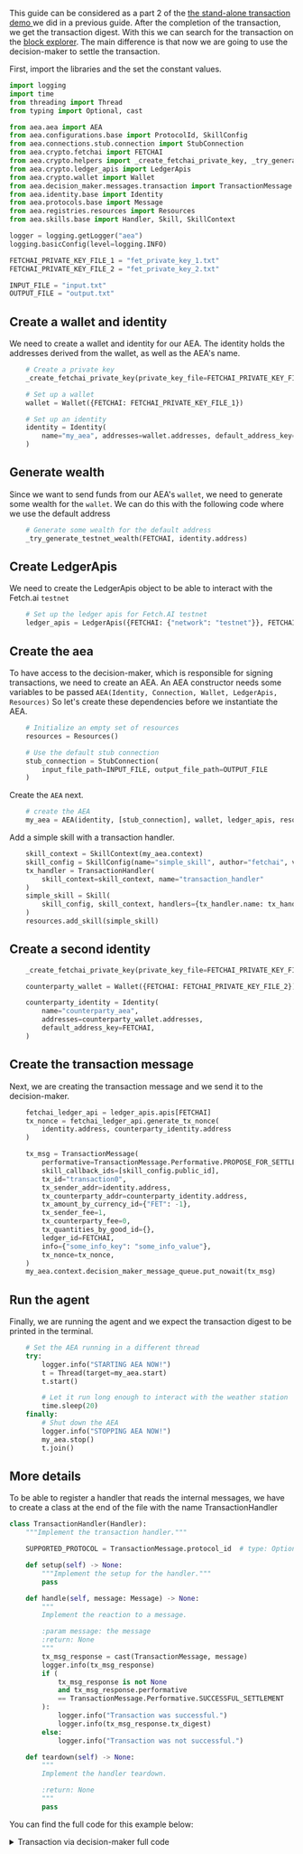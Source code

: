 This guide can be considered as a part 2 of the <a href="/standalone-transaction/">the stand-alone transaction demo </a> we did in a previous guide. After the completion of the transaction,
we get the transaction digest. With this we can search for the transaction on the <a href='https://explore-testnet.fetch.ai'>block explorer</a>. The main difference is that now we are going to use the decision-maker to settle the transaction.

First, import the libraries and the set the constant values.

``` python
import logging
import time
from threading import Thread
from typing import Optional, cast

from aea.aea import AEA
from aea.configurations.base import ProtocolId, SkillConfig
from aea.connections.stub.connection import StubConnection
from aea.crypto.fetchai import FETCHAI
from aea.crypto.helpers import _create_fetchai_private_key, _try_generate_testnet_wealth
from aea.crypto.ledger_apis import LedgerApis
from aea.crypto.wallet import Wallet
from aea.decision_maker.messages.transaction import TransactionMessage
from aea.identity.base import Identity
from aea.protocols.base import Message
from aea.registries.resources import Resources
from aea.skills.base import Handler, Skill, SkillContext

logger = logging.getLogger("aea")
logging.basicConfig(level=logging.INFO)

FETCHAI_PRIVATE_KEY_FILE_1 = "fet_private_key_1.txt"
FETCHAI_PRIVATE_KEY_FILE_2 = "fet_private_key_2.txt"

INPUT_FILE = "input.txt"
OUTPUT_FILE = "output.txt"
```

## Create a wallet and identity

We need to create a wallet and identity for our AEA. The identity holds the addresses derived from the wallet, as well as the AEA's name.

``` python
    # Create a private key
    _create_fetchai_private_key(private_key_file=FETCHAI_PRIVATE_KEY_FILE_1)

    # Set up a wallet
    wallet = Wallet({FETCHAI: FETCHAI_PRIVATE_KEY_FILE_1})

    # Set up an identity
    identity = Identity(
        name="my_aea", addresses=wallet.addresses, default_address_key=FETCHAI,
    )
```

## Generate wealth

Since we want to send funds from our AEA's `wallet`, we need to generate some wealth for the `wallet`. We can
do this with the following code where we use the default address

``` python
    # Generate some wealth for the default address
    _try_generate_testnet_wealth(FETCHAI, identity.address)
```

## Create LedgerApis

We need to create the LedgerApis object to be able to interact with the Fetch.ai `testnet`

``` python
    # Set up the ledger apis for Fetch.AI testnet
    ledger_apis = LedgerApis({FETCHAI: {"network": "testnet"}}, FETCHAI)
```

## Create the aea

To have access to the decision-maker, which is responsible for signing transactions, we need to create an AEA. An AEA constructor needs some variables to be passed `AEA(Identity, Connection, Wallet, LedgerApis, Resources)`
So let's create these dependencies before we instantiate the AEA.

``` python
    # Initialize an empty set of resources
    resources = Resources()

    # Use the default stub connection
    stub_connection = StubConnection(
        input_file_path=INPUT_FILE, output_file_path=OUTPUT_FILE
    )
```

Create the `AEA` next.

``` python
    # create the AEA
    my_aea = AEA(identity, [stub_connection], wallet, ledger_apis, resources)
```

Add a simple skill with a transaction handler.

``` python
    skill_context = SkillContext(my_aea.context)
    skill_config = SkillConfig(name="simple_skill", author="fetchai", version="0.1.0")
    tx_handler = TransactionHandler(
        skill_context=skill_context, name="transaction_handler"
    )
    simple_skill = Skill(
        skill_config, skill_context, handlers={tx_handler.name: tx_handler}
    )
    resources.add_skill(simple_skill)
```

## Create a second identity
``` python
    _create_fetchai_private_key(private_key_file=FETCHAI_PRIVATE_KEY_FILE_2)

    counterparty_wallet = Wallet({FETCHAI: FETCHAI_PRIVATE_KEY_FILE_2})

    counterparty_identity = Identity(
        name="counterparty_aea",
        addresses=counterparty_wallet.addresses,
        default_address_key=FETCHAI,
    )
```

## Create the transaction message

Next, we are creating the transaction message and we send it to the decision-maker.
``` python
    fetchai_ledger_api = ledger_apis.apis[FETCHAI]
    tx_nonce = fetchai_ledger_api.generate_tx_nonce(
        identity.address, counterparty_identity.address
    )

    tx_msg = TransactionMessage(
        performative=TransactionMessage.Performative.PROPOSE_FOR_SETTLEMENT,
        skill_callback_ids=[skill_config.public_id],
        tx_id="transaction0",
        tx_sender_addr=identity.address,
        tx_counterparty_addr=counterparty_identity.address,
        tx_amount_by_currency_id={"FET": -1},
        tx_sender_fee=1,
        tx_counterparty_fee=0,
        tx_quantities_by_good_id={},
        ledger_id=FETCHAI,
        info={"some_info_key": "some_info_value"},
        tx_nonce=tx_nonce,
    )
    my_aea.context.decision_maker_message_queue.put_nowait(tx_msg)
```

## Run the agent

Finally, we are running the agent and we expect the transaction digest to be printed in the terminal.
``` python
    # Set the AEA running in a different thread
    try:
        logger.info("STARTING AEA NOW!")
        t = Thread(target=my_aea.start)
        t.start()

        # Let it run long enough to interact with the weather station
        time.sleep(20)
    finally:
        # Shut down the AEA
        logger.info("STOPPING AEA NOW!")
        my_aea.stop()
        t.join()
```

## More details

To be able to register a handler that reads the internal messages, we have to create a class at the end of the file with the name TransactionHandler
``` python
class TransactionHandler(Handler):
    """Implement the transaction handler."""

    SUPPORTED_PROTOCOL = TransactionMessage.protocol_id  # type: Optional[ProtocolId]

    def setup(self) -> None:
        """Implement the setup for the handler."""
        pass

    def handle(self, message: Message) -> None:
        """
        Implement the reaction to a message.

        :param message: the message
        :return: None
        """
        tx_msg_response = cast(TransactionMessage, message)
        logger.info(tx_msg_response)
        if (
            tx_msg_response is not None
            and tx_msg_response.performative
            == TransactionMessage.Performative.SUCCESSFUL_SETTLEMENT
        ):
            logger.info("Transaction was successful.")
            logger.info(tx_msg_response.tx_digest)
        else:
            logger.info("Transaction was not successful.")

    def teardown(self) -> None:
        """
        Implement the handler teardown.

        :return: None
        """
        pass
```

You can find the full code for this example below:

<details><summary>Transaction via decision-maker full code</summary>

``` python
import logging
import time
from threading import Thread
from typing import Optional, cast

from aea.aea import AEA
from aea.configurations.base import ProtocolId, SkillConfig
from aea.connections.stub.connection import StubConnection
from aea.crypto.fetchai import FETCHAI
from aea.crypto.helpers import _create_fetchai_private_key, _try_generate_testnet_wealth
from aea.crypto.ledger_apis import LedgerApis
from aea.crypto.wallet import Wallet
from aea.decision_maker.messages.transaction import TransactionMessage
from aea.identity.base import Identity
from aea.protocols.base import Message
from aea.registries.resources import Resources
from aea.skills.base import Handler, Skill, SkillContext

logger = logging.getLogger("aea")
logging.basicConfig(level=logging.INFO)

FETCHAI_PRIVATE_KEY_FILE_1 = "fet_private_key_1.txt"
FETCHAI_PRIVATE_KEY_FILE_2 = "fet_private_key_2.txt"

INPUT_FILE = "input.txt"
OUTPUT_FILE = "output.txt"


def run():
    # Create a private key
    _create_fetchai_private_key(private_key_file=FETCHAI_PRIVATE_KEY_FILE_1)

    # Set up a wallet
    wallet = Wallet({FETCHAI: FETCHAI_PRIVATE_KEY_FILE_1})

    # Set up an identity
    identity = Identity(
        name="my_aea", addresses=wallet.addresses, default_address_key=FETCHAI,
    )

    # Generate some wealth for the default address
    _try_generate_testnet_wealth(FETCHAI, identity.address)

    # Set up the ledger apis for Fetch.AI testnet
    ledger_apis = LedgerApis({FETCHAI: {"network": "testnet"}}, FETCHAI)

    # Initialize an empty set of resources
    resources = Resources()

    # Use the default stub connection
    stub_connection = StubConnection(
        input_file_path=INPUT_FILE, output_file_path=OUTPUT_FILE
    )

    # create the AEA
    my_aea = AEA(identity, [stub_connection], wallet, ledger_apis, resources)

    # add a simple skill with handler
    skill_context = SkillContext(my_aea.context)
    skill_config = SkillConfig(name="simple_skill", author="fetchai", version="0.1.0")
    tx_handler = TransactionHandler(
        skill_context=skill_context, name="transaction_handler"
    )
    simple_skill = Skill(
        skill_config, skill_context, handlers={tx_handler.name: tx_handler}
    )
    resources.add_skill(simple_skill)

    # create a second identity
    _create_fetchai_private_key(private_key_file=FETCHAI_PRIVATE_KEY_FILE_2)

    counterparty_wallet = Wallet({FETCHAI: FETCHAI_PRIVATE_KEY_FILE_2})

    counterparty_identity = Identity(
        name="counterparty_aea",
        addresses=counterparty_wallet.addresses,
        default_address_key=FETCHAI,
    )

    # create tx message for decision maker to process
    fetchai_ledger_api = ledger_apis.apis[FETCHAI]
    tx_nonce = fetchai_ledger_api.generate_tx_nonce(
        identity.address, counterparty_identity.address
    )

    tx_msg = TransactionMessage(
        performative=TransactionMessage.Performative.PROPOSE_FOR_SETTLEMENT,
        skill_callback_ids=[skill_config.public_id],
        tx_id="transaction0",
        tx_sender_addr=identity.address,
        tx_counterparty_addr=counterparty_identity.address,
        tx_amount_by_currency_id={"FET": -1},
        tx_sender_fee=1,
        tx_counterparty_fee=0,
        tx_quantities_by_good_id={},
        ledger_id=FETCHAI,
        info={"some_info_key": "some_info_value"},
        tx_nonce=tx_nonce,
    )
    my_aea.context.decision_maker_message_queue.put_nowait(tx_msg)

    # Set the AEA running in a different thread
    try:
        logger.info("STARTING AEA NOW!")
        t = Thread(target=my_aea.start)
        t.start()

        # Let it run long enough to interact with the weather station
        time.sleep(20)
    finally:
        # Shut down the AEA
        logger.info("STOPPING AEA NOW!")
        my_aea.stop()
        t.join()


class TransactionHandler(Handler):
    """Implement the transaction handler."""

    SUPPORTED_PROTOCOL = TransactionMessage.protocol_id  # type: Optional[ProtocolId]

    def setup(self) -> None:
        """Implement the setup for the handler."""
        pass

    def handle(self, message: Message) -> None:
        """
        Implement the reaction to a message.

        :param message: the message
        :return: None
        """
        tx_msg_response = cast(TransactionMessage, message)
        logger.info(tx_msg_response)
        if (
            tx_msg_response is not None
            and tx_msg_response.performative
            == TransactionMessage.Performative.SUCCESSFUL_SETTLEMENT
        ):
            logger.info("Transaction was successful.")
            logger.info(tx_msg_response.tx_digest)
        else:
            logger.info("Transaction was not successful.")

    def teardown(self) -> None:
        """
        Implement the handler teardown.

        :return: None
        """
        pass


if __name__ == "__main__":
    run()
```
</details>
